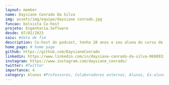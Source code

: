 ```yaml
---
layout: member
name: Daysiane Conrado Da Silva
img: assets/img/equipe/daysiane conrado.jpg
funcao: bolsista Co-host
projeto: Engenharia.Software 
desde: 07/02/2023
saiu: #data de fim
description: Co-host do podcast, tenho 20 anos e sou aluna do curso de licenciatura em ciência da computação na Universidade Federal da Paraíba campus IV, tenho como passatempo jogos eletrônicos como League of legends e Genshin Impact, amante de chocolates e muita música. 
home_page: # home page
github: https://github.com/DaysianeConrado
linkedin: https://www.linkedin.com/in/daysiane-conrado-da-silva-069893273/
instagram: https://www.instagram.com/daysiane_conrado/
twitter: #Twitter
importance: 4
category: Alunos #Professores, Colaboradores externos, Alunos, Ex-alunos
---
```

